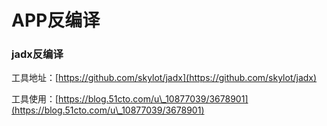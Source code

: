 # APP反编译

### jadx反编译

工具地址：[https://github.com/skylot/jadx](https://github.com/skylot/jadx)

工具使用：[https://blog.51cto.com/u\_10877039/3678901](https://blog.51cto.com/u\_10877039/3678901)
